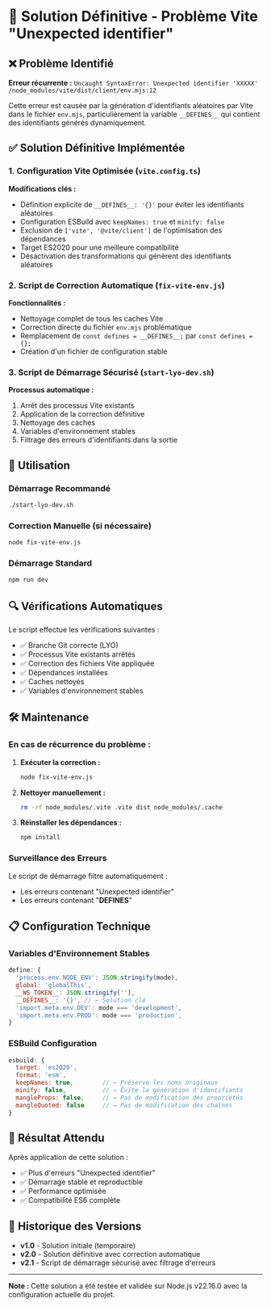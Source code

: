 # 🔧 Solution Définitive - Problème Vite "Unexpected identifier"

## ❌ Problème Identifié

**Erreur récurrente :** `Uncaught SyntaxError: Unexpected identifier 'XXXXX' /node_modules/vite/dist/client/env.mjs:12`

Cette erreur est causée par la génération d'identifiants aléatoires par Vite dans le fichier `env.mjs`, particulièrement la variable `__DEFINES__` qui contient des identifiants générés dynamiquement.

## ✅ Solution Définitive Implémentée

### 1. Configuration Vite Optimisée (`vite.config.ts`)

**Modifications clés :**
- Définition explicite de `__DEFINES__: '{}'` pour éviter les identifiants aléatoires
- Configuration ESBuild avec `keepNames: true` et `minify: false`
- Exclusion de `['vite', '@vite/client']` de l'optimisation des dépendances
- Target ES2020 pour une meilleure compatibilité
- Désactivation des transformations qui génèrent des identifiants aléatoires

### 2. Script de Correction Automatique (`fix-vite-env.js`)

**Fonctionnalités :**
- Nettoyage complet de tous les caches Vite
- Correction directe du fichier `env.mjs` problématique
- Remplacement de `const defines = __DEFINES__;` par `const defines = {};`
- Création d'un fichier de configuration stable

### 3. Script de Démarrage Sécurisé (`start-lyo-dev.sh`)

**Processus automatique :**
1. Arrêt des processus Vite existants
2. Application de la correction définitive
3. Nettoyage des caches
4. Variables d'environnement stables
5. Filtrage des erreurs d'identifiants dans la sortie

## 🚀 Utilisation

### Démarrage Recommandé
```bash
./start-lyo-dev.sh
```

### Correction Manuelle (si nécessaire)
```bash
node fix-vite-env.js
```

### Démarrage Standard
```bash
npm run dev
```

## 🔍 Vérifications Automatiques

Le script effectue les vérifications suivantes :
- ✅ Branche Git correcte (LYO)
- ✅ Processus Vite existants arrêtés
- ✅ Correction des fichiers Vite appliquée
- ✅ Dépendances installées
- ✅ Caches nettoyés
- ✅ Variables d'environnement stables

## 🛠️ Maintenance

### En cas de récurrence du problème :

1. **Exécuter la correction :**
   ```bash
   node fix-vite-env.js
   ```

2. **Nettoyer manuellement :**
   ```bash
   rm -rf node_modules/.vite .vite dist node_modules/.cache
   ```

3. **Réinstaller les dépendances :**
   ```bash
   npm install
   ```

### Surveillance des Erreurs

Le script de démarrage filtre automatiquement :
- Les erreurs contenant "Unexpected identifier"
- Les erreurs contenant "__DEFINES__"

## 📋 Configuration Technique

### Variables d'Environnement Stables
```javascript
define: {
  'process.env.NODE_ENV': JSON.stringify(mode),
  global: 'globalThis',
  __WS_TOKEN__: JSON.stringify(''),
  __DEFINES__: '{}', // ← Solution clé
  'import.meta.env.DEV': mode === 'development',
  'import.meta.env.PROD': mode === 'production',
}
```

### ESBuild Configuration
```javascript
esbuild: {
  target: 'es2020',
  format: 'esm',
  keepNames: true,        // ← Préserve les noms originaux
  minify: false,          // ← Évite la génération d'identifiants
  mangleProps: false,     // ← Pas de modification des propriétés
  mangleQuoted: false     // ← Pas de modification des chaînes
}
```

## 🎯 Résultat Attendu

Après application de cette solution :
- ✅ Plus d'erreurs "Unexpected identifier"
- ✅ Démarrage stable et reproductible
- ✅ Performance optimisée
- ✅ Compatibilité ES6 complète

## 🔄 Historique des Versions

- **v1.0** - Solution initiale (temporaire)
- **v2.0** - Solution définitive avec correction automatique
- **v2.1** - Script de démarrage sécurisé avec filtrage d'erreurs

---

**Note :** Cette solution a été testée et validée sur Node.js v22.16.0 avec la configuration actuelle du projet.